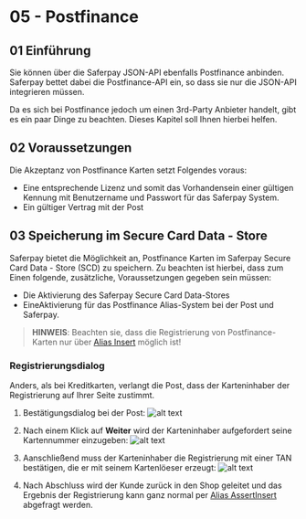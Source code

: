 # 05 - Postfinance

## <a name="pc-start"></a> 01 Einführung

Sie können über die Saferpay JSON-API ebenfalls Postfinance anbinden.
Saferpay bettet dabei die Postfinance-API ein, so dass sie nur die JSON-API integrieren müssen.

Da es sich bei Postfinance jedoch um einen 3rd-Party Anbieter handelt, gibt es ein paar Dinge zu beachten.
Dieses Kapitel soll Ihnen hierbei helfen.

## <a name="pc-requirement"></a> 02 Voraussetzungen

Die Akzeptanz von Postfinance Karten setzt Folgendes voraus:
* Eine entsprechende Lizenz und somit das Vorhandensein einer gültigen Kennung mit Benutzername und Passwort für das Saferpay System.
* Ein gültiger Vertrag mit der Post

## <a name="pc-alias"></a> 03 Speicherung im Secure Card Data - Store

Saferpay bietet die Möglichkeit an, Postfinance Karten im Saferpay Secure Card Data - Store (SCD) zu speichern.
Zu beachten ist hierbei, dass zum Einen folgende, zusätzliche, Voraussetzungen gegeben sein müssen:

* Die Aktivierung des Saferpay Secure Card Data-Stores
* EineAktivierung für das Postfinance Alias-System bei der Post und Saferpay.

>
>    <i class="glyphicon glyphicon-hand-right"></i> **HINWEIS**: Beachten sie, dass die Registrierung von Postfinance-Karten nur über [Alias Insert](https://saferpay.github.io/jsonapi/#Payment_v1_Alias_Insert) möglich ist!
>

### Registrierungsdialog

Anders, als bei Kreditkarten, verlangt die Post, dass der Karteninhaber der Registrierung auf Ihrer Seite zustimmt.

1. Bestätigungsdialog bei der Post:
![alt text](https://raw.githubusercontent.com/saferpay/sndbx/master/images/PFSCD1.png "Bestätigung")

2. Nach einem Klick auf **Weiter** wird der Karteninhaber aufgefordert seine Kartennummer einzugeben:
![alt text](https://raw.githubusercontent.com/saferpay/sndbx/master/images/PFSCD2.png "Eingabe")

3. Aanschließend muss der Karteninhaber die Registrierung mit einer TAN bestätigen, die er mit seinem Kartenlöeser erzeugt:
![alt text](https://raw.githubusercontent.com/saferpay/sndbx/master/images/PFSCD3.png "Bestätigung")

4. Nach Abschluss wird der Kunde zurück in den Shop geleitet und das Ergebnis der Registrierung kann ganz normal per [Alias AssertInsert](https://saferpay.github.io/jsonapi/#Payment_v1_Alias_AssertInsert) abgefragt werden.
